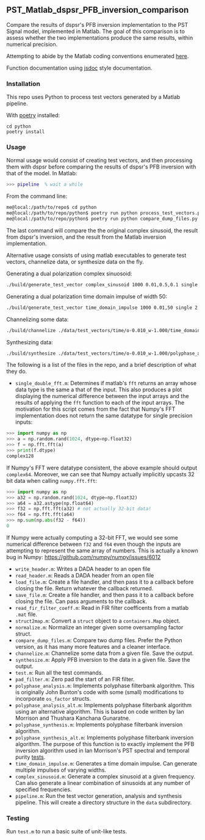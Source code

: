 ## PST_Matlab_dspsr_PFB_inversion_comparison

Compare the results of dspsr's PFB inversion implementation to the PST Signal model,
implemented in Matlab. The goal of this comparison is to assess whether the two
implementations produce the same results, within numerical precision.

Attempting to abide by the Matlab coding conventions enumerated [here](https://au.mathworks.com/matlabcentral/fileexchange/46056-matlab-style-guidelines-2-0).

Function documentation using [jsdoc](http://usejsdoc.org/) style documentation.

### Installation

This repo uses Python to process test vectors generated by a Matlab pipeline.

With [poetry](https://poetry.eustace.io/docs/) installed:

```
cd python
poetry install
```

### Usage

Normal usage would consist of creating test vectors, and then processing them
with dspsr before comparing the results of dspsr's PFB inversion with that
of the model. In Matlab:

```matlab
>>> pipeline  % wait a while
```

From the command line:

```bash
me@local:/path/to/repo$ cd python
me@local:/path/to/repo/python$ poetry run python process_test_vectors.py -bd ./../data/test_vectors
me@local:/path/to/repo/python$ poetry run python compare_dump_files.py -i ./../data/test_vectors/freq/f-0.100_b-0.100_p-0.785/complex_sinusoid.dump ./../data/test_vectors/freq/f-0.100_b-0.100_p-0.785/pre_Detection.polyphase_analysis_alt.complex_sinusoid.dump ./../data/test_vectors/freq/f-0.100_b-0.100_p-0.785/polyphase_synthesis.complex_sinusoid.dump -fft 4096 -t 0,1000 -p 0 -n
```

The last command will compare the the original complex sinusoid, the result
from dspsr's inversion, and the result from the Matlab inversion implementation.

Alternative usage consists of using matlab executables to generate test vectors,
channelize data, or synthesize data on the fly.

Generating a dual polarization complex sinuosoid:

```bash
./build/generate_test_vector complex_sinusoid 1000 0.01,0.5,0.1 single 1 config/default_header.json test_complex_sinusoid.dump ./ 1
```

Generating a dual polarization time domain impulse of width 50:

```bash
./build/generate_test_vector time_domain_impulse 1000 0.01,50 single 2 config/default_header.json test_time_domain_impulse.dump ./ 1
```

Channelizing some data:

```bash
./build/channelize ./data/test_vectors/time/o-0.010_w-1.000/time_domain_impulse.dump 8 8/7 config/OS_Prototype_FIR_8.mat test.channelized.time_domain_impulse.dump ./data/test_vectors/time/o-0.010_w-1.000/ 1
```

Synthesizing data:

```bash
./build/synthesize ./data/test_vectors/time/o-0.010_w-1.000/polyphase_analysis_alt.time_domain_impulse.dump 16384 test_synthesis.dump ./data/test_vectors/time/o-0.010_w-1.000/ 1
```


The following is a list of the files in the repo, and a brief description
of what they do.

- `single_double_fft.m`: Determines if matlab's `fft` returns an array whose data
type is the same a that of the input. This also produces a plot displaying the
numerical difference between the input arrays and the results of applying
the `fft` function to each of the input arrays. The motivation for this script
comes from the fact that Numpy's FFT implementation does not return the same
datatype for single precision inputs:

```python
>>> import numpy as np
>>> a = np.random.rand(1024, dtype=np.float32)
>>> f = np.fft.fft(a)
>>> print(f.dtype)
complex128
```

If Numpy's FFT were datatype consistent, the above example should output `complex64`.
Moreover, we can see that Numpy actually implicitly upcasts 32 bit data when
calling `numpy.fft.fft`:

```python
>>> import numpy as np
>>> a32 = np.random.rand(1024, dtype=np.float32)
>>> a64 = a32.astype(np.float64)
>>> f32 = np.fft.fft(a32) # not actually 32-bit data!
>>> f64 = np.fft.fft(a64)
>>> np.sum(np.abs(f32 - f64))
0
```

If Numpy were actually computing a 32-bit FFT, we would see some numerical
difference between `f32` and `f64` even though the inputs are attempting to
represent the same array of numbers. This is actually a known bug in Numpy:
https://github.com/numpy/numpy/issues/6012

- `write_header.m`: Writes a DADA header to an open file
- `read_header.m`: Reads a DADA header from an open file
- `load_file.m`: Create a file handler, and then pass it to a callback before
closing the file. Return whatever the callback returned.
- `save_file.m`: Create a file handler, and then pass it to a callback before
closing the file. Can pass arguments to the callback.
- `read_fir_filter_coeff.m`: Read in FIR filter coefficents from a matlab
`.mat` file.
- `struct2map.m`: Convert a `struct` object to a `containers.Map` object.
- `normalize.m`: Normalize an integer given some oversampling factor struct.
- `compare_dump_files.m`: Compare two dump files. Prefer the Python version,
as it has many more features and a cleaner interface.
- `channelize.m`: Channelize some data from a given file. Save the output.
- `synthesize.m`: Apply PFB inversion to the data in a given file. Save the
output.
- `test.m`: Run all the test commands.
- `pad_filter.m`: Zero pad the start of an FIR filter.
- `polyphase_analysis.m`: Implements polyphase filterbank algorithm.
This is originally John Bunton's code with some (small) modifications to incorporate
`os_factor` structs.
- `polyphase_analysis_alt.m`: Implements polyphase filterbank algorithm using
an alternative algorithm. This is based on code written by Ian Morrison and
Thushara Kanchana Gunaratne.
- `polyphase_synthesis.m`: Implements polyphase filterbank inversion algorithm.
- `polyphase_synthesis_alt.m`: Implements polyphase filterbank inversion algorithm.
The purpose of this function is to exactly implement the PFB inversion algorithm
used in Ian Morrison's PST spectral and temporal purity [tests](https://github.com/SKA-PST/PST_Matlab_channelizer_inverter_purity_measurement_CDR).
- `time_domain_impulse.m`: Generates a time domain impulse. Can generate
multiple impulses of varying widths.
- `complex_sinusoid.m`: Generate a complex sinusoid at a given frequency. Can
also generate a linear combination of sinusoids at any number of specified
frequencies.
- `pipeline.m`: Run the test vector generation, analysis and synthesis pipeline.
This will create a directory structure in the `data` subdirectory.

### Testing

Run `test.m` to run a basic suite of unit-like tests.
